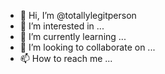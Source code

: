 - 👋 Hi, I’m @totallylegitperson
- 👀 I’m interested in ...
- 🌱 I’m currently learning ...
- 💞️ I’m looking to collaborate on ...
- 📫 How to reach me ...

<!---
totallylegitperson-example/totallylegitperson-example is a ✨ special ✨ repository because its `README.md` (this file) appears on your GitHub profile.
You can click the Preview link to take a look at your changes.
--->
